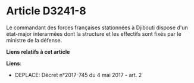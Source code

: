 # Article D3241-8

Le commandant des forces françaises stationnées à Djibouti dispose d'un état-major interarmées dont la structure et les
effectifs sont fixés par le ministre de la défense.

**Liens relatifs à cet article**

**Liens**:

  - DEPLACE: Décret n°2017-745 du 4 mai 2017 - art. 2
